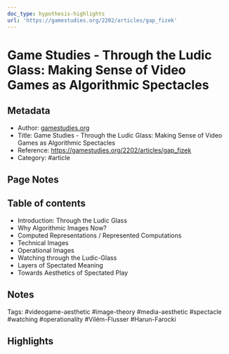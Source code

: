 ```yaml
---
doc_type: hypothesis-highlights
url: 'https://gamestudies.org/2202/articles/gap_fizek'
---
```


# Game Studies - Through the Ludic Glass: Making Sense of Video Games as Algorithmic Spectacles

## Metadata
- Author: [gamestudies.org]()
- Title: Game Studies - Through the Ludic Glass: Making Sense of Video Games as Algorithmic Spectacles
- Reference: https://gamestudies.org/2202/articles/gap_fizek
- Category: #article

## Page Notes
## Table of contents
* Introduction: Through the Ludic Glass
* Why Algorithmic Images Now?
* Computed Representations / Represented Computations
* Technical Images
* Operational Images
* Watching through the Ludic-Glass 
* Layers of Spectated Meaning 
* Towards Aesthetics of Spectated Play

## Notes
Tags: #videogame-aesthetic #image-theory #media-aesthetic #spectacle #watching #operationality #Vilém-Flusser #Harun-Farocki 

## Highlights


